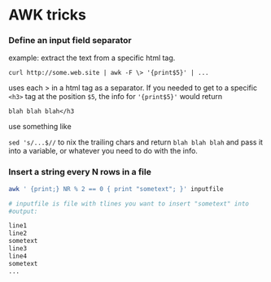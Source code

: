 # AWK tricks

### Define an input field separator

example: extract the text from a specific html tag.

`curl http://some.web.site | awk -F \> '{print$5}' | ...`

uses each > in a html tag as a separator. If you needed to get to a specific `<h3>` tag at the position `$5`, the info for `'{print$5}'` would return

`blah blah blah</h3`

use something like

`sed 's/...$//` to nix the trailing chars and return `blah blah blah` and pass it into a variable, or whatever you need to do with the info.

### Insert a string every N rows in a file

```bash
awk ' {print;} NR % 2 == 0 { print "sometext"; }' inputfile

# inputfile is file with tlines you want to insert "sometext" into
#output:

line1
line2
sometext
line3
line4
sometext
...
```
